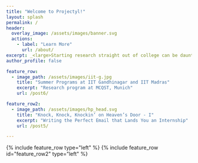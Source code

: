 ```yaml
---
title: "Welcome to Projectyl!"
layout: splash
permalink: /
header:
  overlay_image: /assets/images/banner.svg
  actions:
    - label: "Learn More"
      url: /about/
excerpt: _<large>Starting research straight out of college can be daunting - we are here to make it easier.</large>_
author_profile: false

feature_row:
  - image_path: /assets/images/iit-g.jpg
    title: "Summer Programs at IIT Gandhinagar and IIT Madras"
    excerpt: "Research program at MCQST, Munich"
    url: /post6/

feature_row2:
  - image_path: /assets/images/hp_head.svg
    title: "Knock, Knock, Knockin’ on Heaven’s Door - I"
    excerpt: "Writing the Perfect Email that Lands You an Internship"
    url: /post5/

---
```


{% include feature_row type="left" %}
{% include feature_row id="feature_row2" type="left" %}

